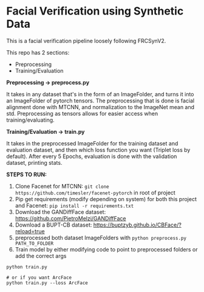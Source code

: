 # Facial Verification using Synthetic Data

This is a facial verification pipeline loosely following FRCSynV2.

This repo has 2 sections:
- Preprocessing
- Training/Evaluation

**Preprocessing -> preprocess.py**

It takes in any dataset that's in the form of an ImageFolder, and turns it into an ImageFolder of pytorch tensors. The preprocessing that is done is facial alignment done with MTCNN, and normalization to the ImageNet mean and std. Preprocessing as tensors allows for easier access when training/evaluating.

**Training/Evaluation -> train.py**

It takes in the preprocessed ImageFolder for the training dataset and evaluation dataset, and then which loss function you want (Triplet loss by default). After every 5 Epochs, evaluation is done with the validation dataset, printing stats.

**STEPS TO RUN:**
1. Clone Facenet for MTCNN: ```git clone https://github.com/timesler/facenet-pytorch``` in root of project
2. Pip get requirements (modify depending on system) for both this project and Facenet: ```pip install -r requirements.txt``` 
3. Download the GANDiffFace dataset: https://github.com/PietroMelzi/GANDiffFace
4. Download a BUPT-CB dataset: https://buptzyb.github.io/CBFace/?reload=true
5. preprocessed both dataset ImageFolders with ```python preprocess.py PATH_TO_FOLDER```
6. Train model by either modifying code to point to preprocessed folders or add the correct args
```
python train.py

# or if you want ArcFace
python train.py --loss ArcFace
```
